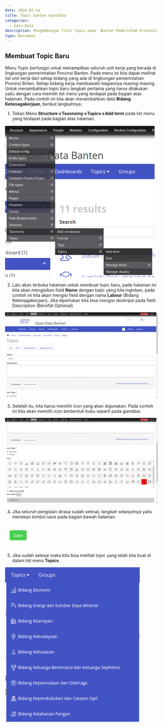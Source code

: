 ```yaml
---
date: 2018-05-14
title: Topic banten opendata
categories:
  - Satu-Data
description: Pengembangan fitur topic pada  Banten Pemerintah Provinsi Banten
type: Document
---
```


## Membuat Topic Baru

Menu Topic berfungsi untuk menampilkan seluruh unit kerja yang berada di lingkungan pemerintahan Provinsi Banten. Pada menu ini kita dapat melihat list unit kerja dari setiap bidang yang ada di lingkungan pemerintahan Provinsi Bnten. Setiap bidang kerja membawahi bagiannya masing-masing. Untuk menambahkan topic baru langkah pertama yang harus dilakukan yaitu dengan cara memilih list menu yang terdapat pada bagian atas halaman. Pada contoh ini kita akan menambahkan data **Bidang Ketenagakerjaan**, berikut langkahnya:

1. Tekan Menu **Structure->Taxonomy->Topics->Add term** pada list menu yang terdapat pada bagian atas halaman.

 [![List Menu Buat tpic baru](/images/satu-data/banten-satu-data_list-menu-buat-topic-baru.png)](/images/satu-data/banten-satu-data_list-menu-buat-topic-baru.png)

2. Lalu akan terbuka halaman untuk membuat topic baru, pada halaman ini kita akan mengisikan field **Name** dengan topic yang kita inginkan, pada contoh ini kita akan mengisi field dengan nama **Labour** (Bidang Ketenagakerjaan). Jika diperlukan kita bisa mengisi deskripsi pada field Description (Bersifat Optional).

 [![Mengisi Field Topic](/images/satu-data/banten-satu-data_mengisi-field-topic.png)](/images/satu-data/banten-satu-data_mengisi-field-topic.png)

3. Setelah itu, kita harus memilih icon yang akan digunakan. Pada contoh ini kita akan memilih icon berbentuk buku seperti pada gamabar.

 [![LMemilih Icon](/images/satu-data/banten-satu-data_memilih-icon.png)](/images/satu-data/banten-satu-data_memilih-icon.png)

4. Jika seluruh pengisian dirasa sudah selesai, langkah selanjutnya yaitu menekan tombol save pada bagian bawah halaman.

 [![Tombol Save 3](/images/satu-data/banten-satu-data_tombol-save-3.png)](/images/satu-data/banten-satu-data_tombol-save-3.png)

5. Jika sudah selesai maka kita bisa melihat topic yang telah kita buat di dalam list menu **Topics**.

 [![List Topic Yang sudah dibuat](/images/satu-data/banten-satu-data_list-topic-yang-telah-dibuat.png)](/images/satu-data/banten-satu-data_list-topic-yang-telah-dibuat.png)
